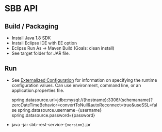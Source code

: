 # SBB API

## Build / Packaging

*	Install Java 1.8 SDK
*	Install Eclipse IDE with EE option
*	Eclipse Run As -> Maven Build (Goals: clean install)
*	See target folder for JAR file.

## Run

*	See [Externalized Configuration](https://docs.spring.io/spring-boot/docs/current/reference/html/boot-features-external-config.html) for information on specifying the runtime configuration values. Can use environment, command line, or an application.properties file.

	spring.datasource.url=jdbc:mysql://{hostname}:3306/{schemaname}?zeroDateTimeBehavior=convertToNull&autoReconnect=true&useSSL=false
	spring.datasource.username={username}
	spring.datasource.password={password}

*	java -jar sbb-rest-service-`{version}`.jar
